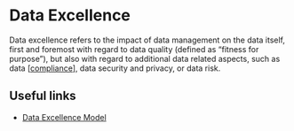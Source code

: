 # Data Excellence
Data excellence refers to the impact of data management on the data itself, first and foremost with regard to data quality (defined as “fitness for purpose”), but also with regard to additional data related aspects, such as data [[compliance]], data security and privacy, or data risk.

## Useful links
- [Data Excellence Model](https://www.cc-cdq.ch/data-excellence-model)

[//begin]: # "Autogenerated link references for markdown compatibility"
[compliance]: ../organization-operations/compliance "Regulatory Compliance"
[//end]: # "Autogenerated link references"
